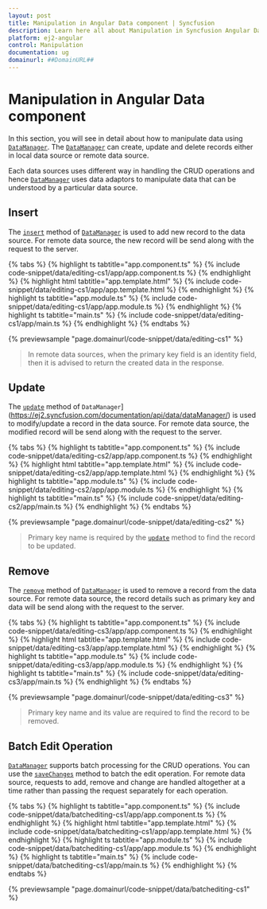```yaml
---
layout: post
title: Manipulation in Angular Data component | Syncfusion
description: Learn here all about Manipulation in Syncfusion Angular Data component of Syncfusion Essential JS 2 and more.
platform: ej2-angular
control: Manipulation 
documentation: ug
domainurl: ##DomainURL##
---
```


# Manipulation in Angular Data component

In this section, you will see in detail about how to manipulate data using [`DataManager`](https://ej2.syncfusion.com/documentation/api/data/dataManager/). The [`DataManager`](https://ej2.syncfusion.com/documentation/api/data/dataManager/) can create, update and delete records either in local data source or remote data source.

Each data sources uses different way in handling the CRUD operations and hence [`DataManager`](https://ej2.syncfusion.com/documentation/api/data/dataManager/) uses data adaptors to manipulate data that can be understood by a particular data source.

## Insert

The [`insert`](https://ej2.syncfusion.com/documentation/api/data/dataManager/#insert) method of [`DataManager`](https://ej2.syncfusion.com/documentation/api/data/dataManager/) is used to add new record to the data source. For remote data source, the new record will be send along with the request to the server.

{% tabs %}
{% highlight ts tabtitle="app.component.ts" %}
{% include code-snippet/data/editing-cs1/app/app.component.ts %}
{% endhighlight %}
{% highlight html tabtitle="app.template.html" %}
{% include code-snippet/data/editing-cs1/app/app.template.html %}
{% endhighlight %}
{% highlight ts tabtitle="app.module.ts" %}
{% include code-snippet/data/editing-cs1/app/app.module.ts %}
{% endhighlight %}
{% highlight ts tabtitle="main.ts" %}
{% include code-snippet/data/editing-cs1/app/main.ts %}
{% endhighlight %}
{% endtabs %}
  
{% previewsample "page.domainurl/code-snippet/data/editing-cs1" %}

> In remote data sources, when the primary key field is an identity field, then it is advised to return the created data in the response.

## Update

The [`update`](https://ej2.syncfusion.com/documentation/api/data/dataManager/#update) method of `DataManager`](https://ej2.syncfusion.com/documentation/api/data/dataManager/) is used to modify/update a record in the data source. For remote data source, the modified record will be send along with the request to the server.

{% tabs %}
{% highlight ts tabtitle="app.component.ts" %}
{% include code-snippet/data/editing-cs2/app/app.component.ts %}
{% endhighlight %}
{% highlight html tabtitle="app.template.html" %}
{% include code-snippet/data/editing-cs2/app/app.template.html %}
{% endhighlight %}
{% highlight ts tabtitle="app.module.ts" %}
{% include code-snippet/data/editing-cs2/app/app.module.ts %}
{% endhighlight %}
{% highlight ts tabtitle="main.ts" %}
{% include code-snippet/data/editing-cs2/app/main.ts %}
{% endhighlight %}
{% endtabs %}
  
{% previewsample "page.domainurl/code-snippet/data/editing-cs2" %}

> Primary key name is required by the [`update`](https://ej2.syncfusion.com/documentation/api/data/dataManager/#update) method to find the record to be updated.

## Remove

The [`remove`](https://ej2.syncfusion.com/documentation/api/data/dataManager/#remove) method of [`DataManager`](https://ej2.syncfusion.com/documentation/api/data/dataManager/) is used to remove a record from the data source. For remote data source, the record details such as primary key and data will be send along with the request to the server.

{% tabs %}
{% highlight ts tabtitle="app.component.ts" %}
{% include code-snippet/data/editing-cs3/app/app.component.ts %}
{% endhighlight %}
{% highlight html tabtitle="app.template.html" %}
{% include code-snippet/data/editing-cs3/app/app.template.html %}
{% endhighlight %}
{% highlight ts tabtitle="app.module.ts" %}
{% include code-snippet/data/editing-cs3/app/app.module.ts %}
{% endhighlight %}
{% highlight ts tabtitle="main.ts" %}
{% include code-snippet/data/editing-cs3/app/main.ts %}
{% endhighlight %}
{% endtabs %}
  
{% previewsample "page.domainurl/code-snippet/data/editing-cs3" %}

> Primary key name and its value are required to find the record to be removed.

## Batch Edit Operation

[`DataManager`](https://ej2.syncfusion.com/documentation/api/data/dataManager/) supports batch processing for the CRUD operations. You can use the [`saveChanges`](https://ej2.syncfusion.com/documentation/api/data/dataManager/#savechanges) method to batch the edit operation. For remote data source, requests to add, remove and change are handled altogether at a time rather than passing the request separately for each operation.

{% tabs %}
{% highlight ts tabtitle="app.component.ts" %}
{% include code-snippet/data/batchediting-cs1/app/app.component.ts %}
{% endhighlight %}
{% highlight html tabtitle="app.template.html" %}
{% include code-snippet/data/batchediting-cs1/app/app.template.html %}
{% endhighlight %}
{% highlight ts tabtitle="app.module.ts" %}
{% include code-snippet/data/batchediting-cs1/app/app.module.ts %}
{% endhighlight %}
{% highlight ts tabtitle="main.ts" %}
{% include code-snippet/data/batchediting-cs1/app/main.ts %}
{% endhighlight %}
{% endtabs %}
  
{% previewsample "page.domainurl/code-snippet/data/batchediting-cs1" %}